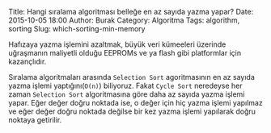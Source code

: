Title: Hangi sıralama algoritması belleğe en az sayıda yazma yapar?
Date: 2015-10-05 18:00
Author: Burak
Category: Algoritma
Tags: algorithm, sorting
Slug: which-sorting-min-memory

Hafızaya yazma işlemini azaltmak, büyük veri kümeeleri üzerinde uğraşmanın maliyetli olduğu EEPROMs ve ya flash gibi platformlar için kazançlıdır.

Sıralama algoritmaları arasında `Selection Sort` agoritmasının en az sayıda yazma işlemi yaptığını(`O(n)`) biliyoruz. Fakat `Cycle Sort` neredeyse her zaman `Selection Sort` algoritmasına göre daha az sayıda yazma işlemi yapar. Eğer değer doğru noktada ise, o değer için hiç yazma işlemi yapılmaz ve eğer değer doğru noktada değilse bir kez yazma işlemi yapılarak doğru noktaya getirilir.
